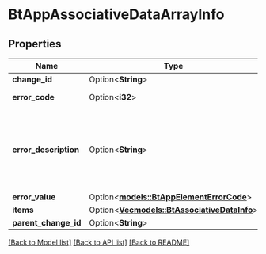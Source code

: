 # BtAppAssociativeDataArrayInfo

## Properties

Name | Type | Description | Notes
------------ | ------------- | ------------- | -------------
**change_id** | Option<**String**> |  | [optional]
**error_code** | Option<**i32**> | `0: OK (healthy) | 1: INFO | 2: WARNING | 3: ERROR (dangling or view generation call failed) | 4: UNKNOWN` | [optional]
**error_description** | Option<**String**> | A human-readable value for the error that occurred, if one occurred. | [optional]
**error_value** | Option<[**models::BtAppElementErrorCode**](BTAppElementErrorCode.md)> |  | [optional]
**items** | Option<[**Vec<models::BtAssociativeDataInfo>**](BTAssociativeDataInfo.md)> |  | [optional]
**parent_change_id** | Option<**String**> |  | [optional]

[[Back to Model list]](../README.md#documentation-for-models) [[Back to API list]](../README.md#documentation-for-api-endpoints) [[Back to README]](../README.md)


